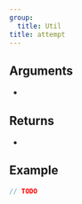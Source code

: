 ```yaml
---
group:
  title: Util
title: attempt
---
```


>

## Arguments

-

## Returns

-

## Example

```ts
// TODO
```
